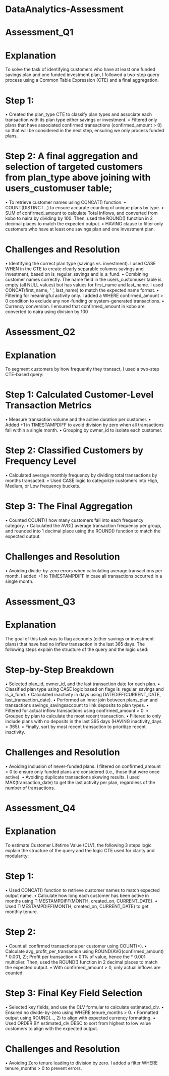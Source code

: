 # DataAnalytics-Assessment

# Assessment_Q1
# Explanation
To solve the task of identifying customers who have at least one funded savings plan and one funded investment plan, I followed a two-step query process using a Common Table Expression (CTE) and a final aggregation. 

# Step 1: 
•	Created the plan_type CTE to classify plan types and associate each transaction with its plan type either savings or investment. 
•	Filtered only plans that have associated confirmed transactions (confirmed_amount > 0) so that will be considered in the next step, ensuring we only process funded plans.
# Step 2: A final aggregation and selection of targeted customers from plan_type above joining with users_customuser table; 
•	To retrieve customer names using CONCAT() function.
•	COUNT(DISTINCT...) to ensure accurate counting of unique plans by type.
•	SUM of confirmed_amount to calculate Total inflows, and converted from kobo to naira by dividing by 100. Then, used the ROUND() function in 2 decimal places to match the expected output.
•	HAVING clause to filter only customers who have at least one savings plan and one investment plan.

# Challenges and Resolution
•	Identifying the correct plan type (savings vs. investment). I used CASE WHEN in the CTE to create clearly separable columns savings and investment, based on is_regular_savings and is_a_fund.
•	Combining customer names correctly. The name field in the users_customuser table is empty (all NULL values) but has values for first_name and last_name. I used CONCAT(first_name, ' ', last_name) to match the expected name format.
•	Filtering for meaningful activity only. I added a WHERE confirmed_amount > 0 condition to exclude any non-funding or system-generated transactions.
•	Currency conversion. I ensured that confirmed_amount in kobo are converted to naira using division by 100


# Assessment_Q2

# Explanation
To segment customers by how frequently they transact, I used a two-step CTE-based query:
# Step 1: Calculated Customer-Level Transaction Metrics
•	Measure transaction volume and the active duration per customer.
•	Added +1 in TIMESTAMPDIFF to avoid division by zero when all transactions fall within a single month.
•	Grouping by owner_id to isolate each customer.
# Step 2: Classified Customers by Frequency Level
•	Calculated average monthly frequency by dividing total transactions by months transacted.
•	Used CASE logic to categorize customers into High, Medium, or Low frequency buckets.
# Step 3: The Final Aggregation
•	Counted COUNT() how many customers fall into each frequency category.
•	Calculated the AVG() average transaction frequency per group, and rounded into 1 decimal place using the ROUND() function to match the expected output.

# Challenges and Resolution
•	Avoiding divide-by-zero errors when calculating average transactions per month. I added +1 to TIMESTAMPDIFF in case all transactions occurred in a single month.


# Assessment_Q3

# Explanation
The goal of this task was to flag accounts (either savings or investment plans) that have had no inflow transaction in the last 365 days. The following steps explain the structure of the query and the logic used:

# Step-by-Step Breakdown 
•	Selected plan_id, owner_id, and the last transaction date for each plan.
•	Classified plan type using CASE logic based on flags is_regular_savings and is_a_fund.
•	Calculated inactivity in days using DATEDIFF(CURRENT_DATE, last_transaction_date).
•	Performed an inner join between plans_plan and transactions savings_savingsaccount to link deposits to plan types.
•	Filtered for actual inflow transactions using confirmed_amount > 0.
•	Grouped by plan to calculate the most recent transaction.
•	Filtered to only include plans with no deposits in the last 365 days (HAVING inactivity_days > 365).
•	Finally, sort by most recent transaction to prioritize recent inactivity.

# Challenges and Resolution
•	Avoiding inclusion of never-funded plans. I filtered on confirmed_amount > 0 to ensure only funded plans are considered (i.e., those that were once active).
•	Avoiding duplicate transactions skewing results. I used MAX(transaction_date) to get the last activity per plan, regardless of the number of transactions.


# Assessment_Q4

# Explanation
To estimate Customer Lifetime Value (CLV), the following 3 steps logic explain the structure of the query and the logic CTE used for clarity and modularity:

# Step 1:
•	Used CONCAT() function to retrieve customer names to match expected output name. 
•	Calculate how long each customer has been active in months using TIMESTAMPDIFF(MONTH, created_on, CURRENT_DATE).
•	Used TIMESTAMPDIFF(MONTH, created_on, CURRENT_DATE) to get monthly tenure.

# Step 2:
•	Count all confirmed transactions per customer using COUNT(*).
•	Calculate avg_profit_per_transaction using ROUND(AVG(confirmed_amount) * 0.001, 2); Profit per transaction = 0.1% of value, hence the * 0.001 multiplier. Then, used the ROUND() function in 2 decimal places to match the expected output.
•	With confirmed_amount > 0, only actual inflows are counted.

# Step 3: Final Key Field Selection
•	Selected key fields, and use the CLV formular to calculate estimated_clv.
•	Ensured no divide-by-zero using WHERE tenure_months > 0.
•	Formatted output using ROUND(..., 2) to align with expected currency formatting.
•	Used ORDER BY estimated_clv DESC to sort from highest to low value customers to align with the expected output.

# Challenges and Resolution
•	Avoiding Zero tenure leading to division by zero. I added a filter WHERE tenure_months > 0 to prevent errors.



